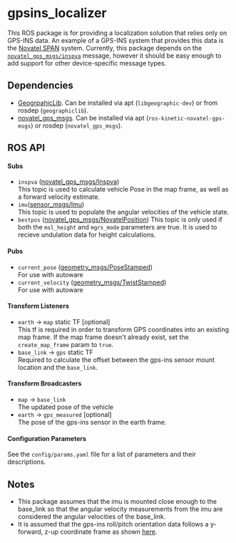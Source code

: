 # gpsins_localizer

This ROS package is for providing a localization solution that relies only on
GPS-INS data. An example of a GPS-INS system that provides this data is the
[Novatel SPAN](https://www.novatel.com/products/span-gnss-inertial-systems/)
system. Currently, this package depends on the
[`novatel_gps_msgs/inspva`](https://github.com/swri-robotics/novatel_gps_driver/blob/master/novatel_gps_msgs/msg/Inspva.msg)
message, however it should be easy enough to add support for other
device-specific message types.

## Dependencies

- [GeogrpahicLib](https://sourceforge.net/projects/geographiclib/). Can be installed via apt (`libgeographic-dev`) or from rosdep (`geographiclib`).
- [novatel_gps_msgs](https://github.com/swri-robotics/novatel_gps_driver/blob/master/novatel_gps_msgs). Can be installed via apt (`ros-kinetic-novatel-gps-msgs`) or rosdep (`novatel_gps_msgs`).

## ROS API

#### Subs

- `inspva` ([novatel_gps_msgs/Inspva](https://github.com/swri-robotics/novatel_gps_driver/blob/master/novatel_gps_msgs/msg/Inspva.msg))  
This topic is used to calculate vehicle Pose in the map frame, as well as a forward velocity estimate.
- `imu`([sensor_msgs/Imu](http://docs.ros.org/melodic/api/sensor_msgs/html/msg/Imu.html))  
This topic is used to populate the angular velocities of the vehicle state.
- `bestpos` ([novatel_gps_msgs/NovatelPosition](https://github.com/swri-robotics/novatel_gps_driver/blob/master/novatel_gps_msgs/msg/NovatelPosition.msg))
This topic is only used if both the `msl_height` and `mgrs_mode` parameters are true.
It is used to recieve undulation data for height calculations.

#### Pubs

- `current_pose` ([geometry_msgs/PoseStamped](http://docs.ros.org/api/geometry_msgs/html/msg/PoseStamped.html))  
For use with autoware
- `current_velocity` ([geometry_msgs/TwistStamped](http://docs.ros.org/api/geometry_msgs/html/msg/TwistStamped.html))  
For use with autoware

#### Transform Listeners

- `earth` -> `map` static TF [optional]  
This tf is required in order to transform GPS coordinates into an existing map frame. If the map frame doesn't already exist, set the `create_map_frame` param to `true`.
- `base_link` -> `gps` static TF  
Required to calculate the offset between the gps-ins sensor mount location and the `base_link`.

#### Transform Broadcasters

- `map` -> `base_link`  
The updated pose of the vehicle
- `earth` -> `gps_measured` [optional]  
The pose of the gps-ins sensor in the earth frame.

#### Configuration Parameters

See the `config/params.yaml` file for a list of parameters and their descriptions.

## Notes

- This package assumes that the imu is mounted close enough to the base_link so that the angular velocity measurements from the imu are considered the angular velocities of the base_link.
- It is assumed that the gps-ins roll/pitch orientation data follows a y-forward, z-up coordinate frame as shown [here](https://docs.novatel.com/OEM7/Content/Resources/Images/Vehicle%20Body%20Frame%20Airplane_372x378.png).
